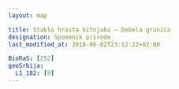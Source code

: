 ```yaml
---
layout: map

title: Stablo hrasta kitnjaka – Debela granica
designation: Spomenik prirode
last_modified_at: 2018-06-02T23:12:22+02:00

BioRaS: [252]
geoSrbija:
  L1_182: [9]
---
```

